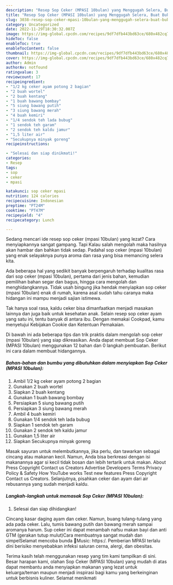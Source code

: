 ```yaml
---
description: "Resep Sop Ceker (MPASI 10bulan) yang Menggugah Selera, Buat Buka Puasa Lezat"
title: "Resep Sop Ceker (MPASI 10bulan) yang Menggugah Selera, Buat Buka Puasa Lezat"
slug: 3038-resep-sop-ceker-mpasi-10bulan-yang-menggugah-selera-buat-buka-puasa-lezat
category: Uncategorized
date: 2022-11-29T18:30:32.007Z
image: https://img-global.cpcdn.com/recipes/9df7dfb443bd63ce/680x482cq70/sop-ceker-mpasi-10bulan-foto-resep-utama.jpg
hideToc: false
enableToc: true
enableTocContent: false
thumbnail: https://img-global.cpcdn.com/recipes/9df7dfb443bd63ce/680x482cq70/sop-ceker-mpasi-10bulan-foto-resep-utama.jpg
cover: https://img-global.cpcdn.com/recipes/9df7dfb443bd63ce/680x482cq70/sop-ceker-mpasi-10bulan-foto-resep-utama.jpg
author: Admin
authorAv: notfound
ratingvalue: 3
reviewcount: 17
recipeingredient:
- "1/2 kg ceker ayam potong 2 bagian"
- "2 buah wortel"
- "2 buah kentang"
- "1 buah bawang bombay"
- "5 siung bawang putih"
- "3 siung bawang merah"
- "4 buah kemiri"
- "1/4 sendok teh lada bubug"
- "1 sendok teh garam"
- "2 sendok teh kaldu jamur"
- "1,5 liter air"
- "Secukupnya minyak goreng"
recipeinstructions:

- "Selesai dan siap dinikmati!"
categories:
- Resep
tags:
- sop
- ceker
- mpasi

katakunci: sop ceker mpasi 
nutrition: 124 calories
recipecuisine: Indonesian
preptime: "PT24M"
cooktime: "PT47M"
recipeyield: "4"
recipecategory: Lunch

---
```



Sedang mencari ide resep sop ceker (mpasi 10bulan) yang lezat? Cara menyiapkannya sangat gampang. Tapi Kalau salah mengolah maka hasilnya akan hambar dan bahkan tidak sedap. Padahal sop ceker (mpasi 10bulan) yang enak selayaknya punya aroma dan rasa yang bisa memancing selera kita.


Ada beberapa hal yang sedikit banyak berpengaruh terhadap kualitas rasa dari sop ceker (mpasi 10bulan), pertama dari jenis bahan, kemudian pemilihan bahan segar dan bagus, hingga cara mengolah dan menghidangkannya. Tidak usah bingung jika hendak menyiapkan sop ceker (mpasi 10bulan) enak di rumah, karena asal sudah tahu caranya maka hidangan ini mampu menjadi sajian istimewa.

Tak hanya soal rasa, kaldu ceker bisa dimanfaatkan menjadi masakan lainnya dan juga baik untuk kesehatan anak. Selain resep sop ceker ayam yang satu ini, tentu banyak di antara ibu. Dengan memakai Cookpad, kamu menyetujui Kebijakan Cookie dan Ketentuan Pemakaian.


Di bawah ini ada beberapa tips dan trik praktis dalam mengolah sop ceker (mpasi 10bulan) yang siap dikreasikan. Anda dapat membuat Sop Ceker (MPASI 10bulan) menggunakan 12 bahan dan 0 langkah pembuatan. Berikut ini cara dalam membuat hidangannya.

<!--inarticleads1-->

##### Bahan-bahan dan bumbu yang dibutuhkan dalam menyiapkan Sop Ceker (MPASI 10bulan):

1. Ambil 1/2 kg ceker ayam potong 2 bagian
1. Gunakan 2 buah wortel
1. Siapkan 2 buah kentang
1. Gunakan 1 buah bawang bombay
1. Persiapkan 5 siung bawang putih
1. Persiapkan 3 siung bawang merah
1. Ambil 4 buah kemiri
1. Gunakan 1/4 sendok teh lada bubug
1. Siapkan 1 sendok teh garam
1. Gunakan 2 sendok teh kaldu jamur
1. Gunakan 1,5 liter air
1. Siapkan Secukupnya minyak goreng


Masak sayuran untuk melembutkannya, jika perlu, dan tawarkan sebagai cincang atau makanan kecil. Namun, Anda bisa berkreasi dengan isi makanannya agar si kecil tidak bosan dan lebih tertarik untuk makan. About Press Copyright Contact us Creators Advertise Developers Terms Privacy Policy &amp; Safety How YouTube works Test new features Press Copyright Contact us Creators. Selanjutnya, pisahkan ceker dan ayam dari air rebusannya yang sudah menjadi kaldu. 

<!--inarticleads2-->

##### Langkah-langkah untuk memasak Sop Ceker (MPASI 10bulan):


1. Selesai dan siap dihidangkan!

Cincang kasar daging ayam dan ceker. Namun, buang tulang-tulang yang ada pada ceker. Lalu, tumis bawang putih dan bawang merah sampai aromanya harum. Sup ceker ini dapat menambah nafsu makan bayi dan anti GTM (gerakan tutup mulut)Cara membuatnya sangat mudah dan simpelSelamat mencoba bunda 🥰Music: https:/. Pemberian MPASI terlalu dini berisiko menyebabkan infeksi saluran cerna, alergi, dan obesitas. 

Terima kasih telah menggunakan resep yang tim kami tampilkan di sini. Besar harapan kami, olahan Sop Ceker (MPASI 10bulan) yang mudah di atas dapat membantu anda menyiapkan makanan yang lezat untuk keluarga/teman maupun menjadi inspirasi bagi kamu yang berkeinginan untuk berbisnis kuliner. Selamat menikmati
